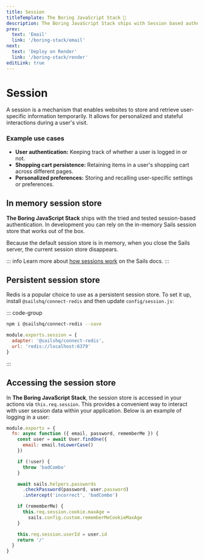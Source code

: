 ```yaml
---
title: Session
titleTemplate: The Boring JavaScript Stack 🥱
description: The Boring JavaScript Stack ships with Session based authentication
prev:
  text: 'Email'
  link: '/boring-stack/email'
next:
  text: 'Deploy on Render'
  link: '/boring-stack/render'
editLink: true
---
```


# Session

A session is a mechanism that enables websites to store and retrieve user-specific information temporarily. It allows for personalized and stateful interactions during a user's visit.

### Example use cases

- **User authentication:** Keeping track of whether a user is logged in or not.
- **Shopping cart persistence:** Retaining items in a user's shopping cart across different pages.
- **Personalized preferences:** Storing and recalling user-specific settings or preferences.

## In memory session store

**The Boring JavaScript Stack** ships with the tried and tested session-based authentication. In development you can rely on the in-memory Sails session store that works out of the box.

Because the default session store is in memory, when you close the Sails server, the current session store disappears.

::: info
Learn more about [how sessions work](https://sailsjs.com/documentation/concepts/sessions) on the Sails docs.
:::

## Persistent session store

Redis is a popular choice to use as a persistent session store. To set it up, install `@sailshq/connect-redis` and then update `config/session.js`:

::: code-group

```sh [terminal]
npm i @sailshq/connect-redis --save
```

```js [config/session.js]
module.exports.session = {
  adapter: '@sailshq/connect-redis',
  url: 'redis://localhost:6379'
}
```

:::

## Accessing the session store

In **The Boring JavaScript Stack**, the session store is accessed in your actions via `this.req.session`. This provides a convenient way to interact with user session data within your application. Below is an example of logging in a user:

```js
module.exports = {
  fn: async function ({ email, password, rememberMe }) {
    const user = await User.findOne({
      email: email.toLowerCase()
    })

    if (!user) {
      throw 'badCombo'
    }

    await sails.helpers.passwords
      .checkPassword(password, user.password)
      .intercept('incorrect', 'badCombo')

    if (rememberMe) {
      this.req.session.cookie.maxAge =
        sails.config.custom.rememberMeCookieMaxAge
    }

    this.req.session.userId = user.id
    return '/'
  }
}
```
